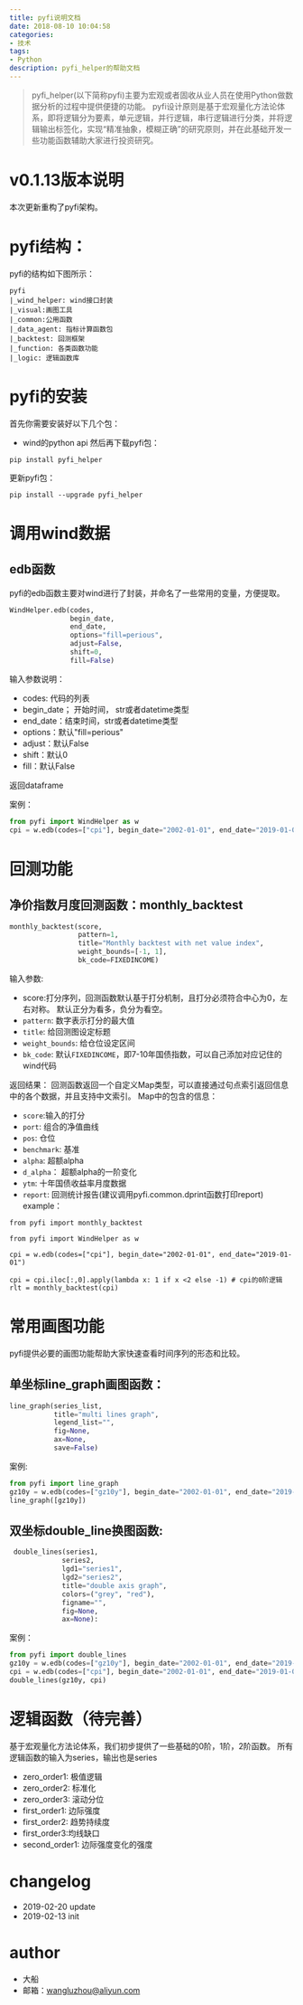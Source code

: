 ```yaml
---
title: pyfi说明文档
date: 2018-08-10 10:04:58
categories:
- 技术
tags:
- Python
description: pyfi_helper的帮助文档
---
```


> pyfi_helper(以下简称pyfi)主要为宏观或者固收从业人员在使用Python做数据分析的过程中提供便捷的功能。
pyfi设计原则是基于宏观量化方法论体系，即将逻辑分为要素，单元逻辑，并行逻辑，串行逻辑进行分类，并将逻辑输出标签化，实现“精准抽象，模糊正确”的研究原则，并在此基础开发一些功能函数辅助大家进行投资研究。

# v0.1.13版本说明
本次更新重构了pyfi架构。


# pyfi结构：
pyfi的结构如下图所示：

```
pyfi
|_wind_helper: wind接口封装
|_visual:画图工具
|_common:公用函数
|_data_agent: 指标计算函数包
|_backtest: 回测框架
|_function: 各类函数功能
|_logic: 逻辑函数库
```
# pyfi的安装

首先你需要安装好以下几个包：
- wind的python api
然后再下载pyfi包：
```
pip install pyfi_helper
```
更新pyfi包：

```
pip install --upgrade pyfi_helper
```

# 调用wind数据

## edb函数
pyfi的edb函数主要对wind进行了封装，并命名了一些常用的变量，方便提取。
```Python
WindHelper.edb(codes, 
			   begin_date, 
			   end_date, 
			   options="fill=perious", 
			   adjust=False, 
			   shift=0, 
			   fill=False)
```
输入参数说明：
- codes: 代码的列表
- begin_date； 开始时间， str或者datetime类型
- end_date：结束时间，str或者datetime类型
- options：默认"fill=perious"
- adjust：默认False 
- shift：默认0 
- fill：默认False

返回dataframe


案例：
```Python
from pyfi import WindHelper as w
cpi = w.edb(codes=["cpi"], begin_date="2002-01-01", end_date="2019-01-01")

```

# 回测功能

## 净价指数月度回测函数：monthly_backtest
```Python
monthly_backtest(score, 
				 pattern=1, 
				 title="Monthly backtest with net value index", 
				 weight_bounds=[-1, 1],
				 bk_code=FIXEDINCOME)
```
输入参数:
- score:打分序列，回测函数默认基于打分机制，且打分必须符合中心为0，左右对称。
默认正分为看多，负分为看空。
- `pattern`: 数字表示打分的最大值
- `title`: 给回测图设定标题
- `weight_bounds`: 给仓位设定区间
- `bk_code`: 默认`FIXEDINCOME`，即7-10年国债指数，可以自己添加对应记住的wind代码

返回结果：
回测函数返回一个自定义Map类型，可以直接通过句点索引返回信息中的各个数据，并且支持中文索引。
Map中的包含的信息：
- `score`:输入的打分
- `port`: 组合的净值曲线
- `pos`: 仓位
- `benchmark`: 基准
- `alpha`: 超额alpha
- `d_alpha`： 超额alpha的一阶变化
- `ytm`: 十年国债收益率月度数据
- `report`: 回测统计报告(建议调用pyfi.common.dprint函数打印report)
example：
```
from pyfi import monthly_backtest

from pyfi import WindHelper as w

cpi = w.edb(codes=["cpi"], begin_date="2002-01-01", end_date="2019-01-01")

cpi = cpi.iloc[:,0].apply(lambda x: 1 if x <2 else -1) # cpi的0阶逻辑
rlt = monthly_backtest(cpi)
```

# 常用画图功能
pyfi提供必要的画图功能帮助大家快速查看时间序列的形态和比较。
## 单坐标line_graph画图函数：
```Python
line_graph(series_list, 
		   title="multi lines graph", 
		   legend_list="", 
		   fig=None, 
		   ax=None, 
		   save=False)
```
案例:
```Python
from pyfi import line_graph
gz10y = w.edb(codes=["gz10y"], begin_date="2002-01-01", end_date="2019-01-01").iloc[:,0]
line_graph([gz10y])
```

## 双坐标double_line换图函数:
```Python
 double_lines(series1,
             series2,
             lgd1="series1",
             lgd2="series2",
             title="double axis graph",
             colors=("grey", "red"),
             figname="",
             fig=None,
             ax=None):
```
案例：
```Python
from pyfi import double_lines
gz10y = w.edb(codes=["gz10y"], begin_date="2002-01-01", end_date="2019-01-01").iloc[:,0]
cpi = w.edb(codes=["cpi"], begin_date="2002-01-01", end_date="2019-01-01").iloc[:,0]
double_lines(gz10y, cpi)
```

# 逻辑函数（待完善）
基于宏观量化方法论体系，我们初步提供了一些基础的0阶，1阶，2阶函数。
所有逻辑函数的输入为series，输出也是series
- zero_order1: 极值逻辑
- zero_order2: 标准化
- zero_order3: 滚动分位
- first_order1: 边际强度
- first_order2: 趋势持续度
- first_order3:均线缺口
- second_order1: 边际强度变化的强度


# changelog
- 2019-02-20 update
- 2019-02-13 init

# author
- 大船
- 邮箱：wangluzhou@aliyun.com
